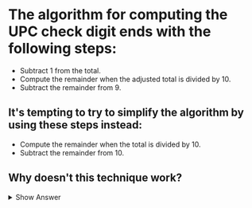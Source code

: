 # The algorithm for computing the UPC check digit ends with the following steps:

- Subtract 1 from the total.
- Compute the remainder when the adjusted total is divided by 10.
- Subtract the remainder from 9.

## It's tempting to try to simplify the algorithm by using these steps instead:

- Compute the remainder when the total is divided by 10.
- Subtract the remainder from 10.

## Why doesn't this technique work?

<details>
<summary>Show Answer</summary>

- The simplified method fails because it can result in a two-digit check digit (like 10) when it should be 0.
- The original algorithm's initial "subtract 1" step ensures the check digit always falls within the 0-9 range, correctly yielding 0 where appropriate.

</details>
